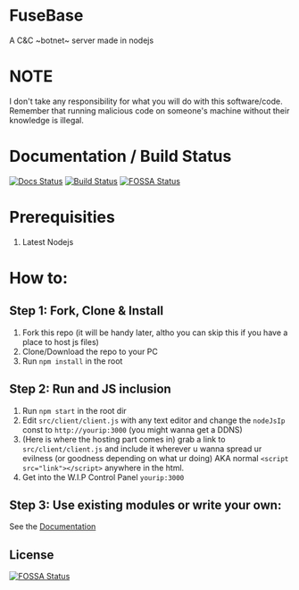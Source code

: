 # FuseBase
A C&C ~botnet~ server made in nodejs

# NOTE
I don't take any responsibility for what you will do with this software/code.
Remember that running malicious code on someone's machine without their knowledge is illegal.

# Documentation / Build Status
[![Docs Status](https://lukas2005.github.io/FuseBase/badge.svg)](https://lukas2005.github.io/FuseBase/)
[![Build Status](https://travis-ci.org/lukas2005/FuseBase.svg?branch=master)](https://travis-ci.org/lukas2005/FuseBase)
[![FOSSA Status](https://app.fossa.io/api/projects/git%2Bgithub.com%2Flukas2005%2FFuseBase.svg?type=shield)](https://app.fossa.io/projects/git%2Bgithub.com%2Flukas2005%2FFuseBase?ref=badge_shield)

# Prerequisities
1. Latest Nodejs

# How to:
## Step 1: Fork, Clone & Install
1. Fork this repo (it will be handy later, altho you can skip this if you have a place to host js files)
2. Clone/Download the repo to your PC
3. Run `npm install` in the root

## Step 2: Run and JS inclusion
1. Run `npm start` in the root dir
2. Edit `src/client/client.js` with any text editor and change the `nodeJsIp` const to `http://yourip:3000` (you might wanna get a DDNS)
3. (Here is where the hosting part comes in) grab a link to `src/client/client.js` and include it wherever u wanna spread ur evilness (or goodness depending on what ur doing) AKA normal `<script src="link"></script>` anywhere in the html.
4. Get into the W.I.P Control Panel `yourip:3000`

## Step 3: Use existing modules or write your own:
See the [Documentation](https://lukas2005.github.io/FuseBase/)


## License
[![FOSSA Status](https://app.fossa.io/api/projects/git%2Bgithub.com%2Flukas2005%2FFuseBase.svg?type=large)](https://app.fossa.io/projects/git%2Bgithub.com%2Flukas2005%2FFuseBase?ref=badge_large)